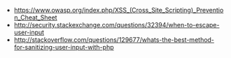 - https://www.owasp.org/index.php/XSS_(Cross_Site_Scripting)_Prevention_Cheat_Sheet
- http://security.stackexchange.com/questions/32394/when-to-escape-user-input
- http://stackoverflow.com/questions/129677/whats-the-best-method-for-sanitizing-user-input-with-php

